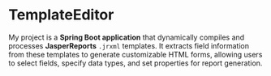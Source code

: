 # TemplateEditor
My project is a **Spring Boot application** that dynamically compiles and processes **JasperReports** `.jrxml` templates. It extracts field information from these templates to generate customizable HTML forms, allowing users to select fields, specify data types, and set properties for report generation. 
